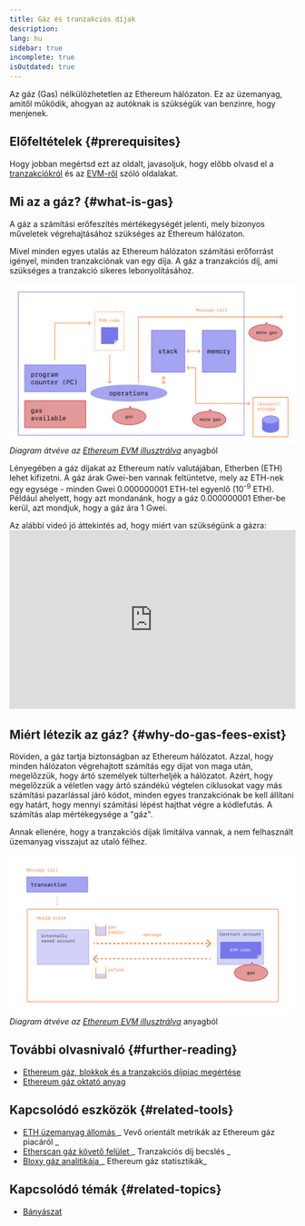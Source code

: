 ```yaml
---
title: Gáz és tranzakciós díjak
description:
lang: hu
sidebar: true
incomplete: true
isOutdated: true
---
```


Az gáz (Gas) nélkülözhetetlen az Ethereum hálózaton. Ez az üzemanyag, amitől működik, ahogyan az autóknak is szükségük van benzinre, hogy menjenek.

## Előfeltételek {#prerequisites}

Hogy jobban megértsd ezt az oldalt, javasoljuk, hogy előbb olvasd el a [tranzakciókról](/developers/docs/transactions/) és az [EVM-ről](/developers/docs/evm/) szóló oldalakat.

## Mi az a gáz? {#what-is-gas}

A gáz a számítási erőfeszítés mértékegységét jelenti, mely bizonyos műveletek végrehajtásához szükséges az Ethereum hálózaton.

Mivel minden egyes utalás az Ethereum hálózaton számítási erőforrást igényel, minden tranzakciónak van egy díja. A gáz a tranzakciós díj, ami szükséges a tranzakció sikeres lebonyolításához.

![Egy diagram, mely azt mutatja, hogy hol van szükség gázra az EVM műveleteknél](../../../../../developers/docs/gas/gas.png) _Diagram átvéve az [Ethereum EVM illusztrálva](https://takenobu-hs.github.io/downloads/ethereum_evm_illustrated.pdf)_ anyagból

Lényegében a gáz díjakat az Ethereum natív valutájában, Etherben (ETH) lehet kifizetni. A gáz árak Gwei-ben vannak feltüntetve, mely az ETH-nek egy egysége - minden Gwei 0.000000001 ETH-tel egyenlő (10<sup>-9</sup> ETH). Például ahelyett, hogy azt mondanánk, hogy a gáz 0.000000001 Ether-be kerül, azt mondjuk, hogy a gáz ára 1 Gwei.

Az alábbi videó jó áttekintés ad, hogy miért van szükségünk a gázra: <iframe width="100%" height="315" src="https://www.youtube.com/embed/AJvzNICwcwc" frameborder="0" allow="accelerometer; autoplay; clipboard-write; encrypted-media; gyroscope; picture-in-picture" allowfullscreen mark="crwd-mark"></iframe>

## Miért létezik az gáz? {#why-do-gas-fees-exist}

Röviden, a gáz tartja biztonságban az Ethereum hálózatot. Azzal, hogy minden hálózaton végrehajtott számítás egy díjat von maga után, megelőzzük, hogy ártó személyek túlterheljék a hálózatot. Azért, hogy megelőzzük a véletlen vagy ártó szándékú végtelen ciklusokat vagy más számítási pazarlással járó kódot, minden egyes tranzakciónak be kell állítani egy határt, hogy mennyi számítási lépést hajthat végre a kódlefutás. A számítás alap mértékegysége a "gáz".

Annak ellenére, hogy a tranzakciós díjak limitálva vannak, a nem felhasznált üzemanyag visszajut az utaló félhez.

![Egy diagram, mely a fel nem használt gáz visszatérítését ábrázolja](../../../../../developers/docs/transactions/gas-tx.png) _Diagram átvéve az [Ethereum EVM illusztrálva](https://takenobu-hs.github.io/downloads/ethereum_evm_illustrated.pdf)_ anyagból

## További olvasnivaló {#further-reading}

- [Ethereum gáz, blokkok és a tranzakciós díjpiac megértése](https://medium.com/@eric.conner/understanding-ethereum-gas-blocks-and-the-fee-market-d5e268bf0a0e)
- [Ethereum gáz oktató anyag](https://defiprime.com/gas)

## Kapcsolódó eszközök {#related-tools}

- [ ETH üzemanyag állomás ](https://ethgasstation.info/)_ Vevő orientált metrikák az Ethereum gáz piacáról _
- [ Etherscan gáz követő felület ](https://etherscan.io/gastracker)_ Tranzakciós díj becslés _
- [ Bloxy gáz analitikája ](https://stat.bloxy.info/superset/dashboard/gas/?standalone=true)_ Ethereum gáz statisztikák_

## Kapcsolódó témák {#related-topics}

- [Bányászat](/developers/docs/consensus-mechanisms/pow/mining/)
